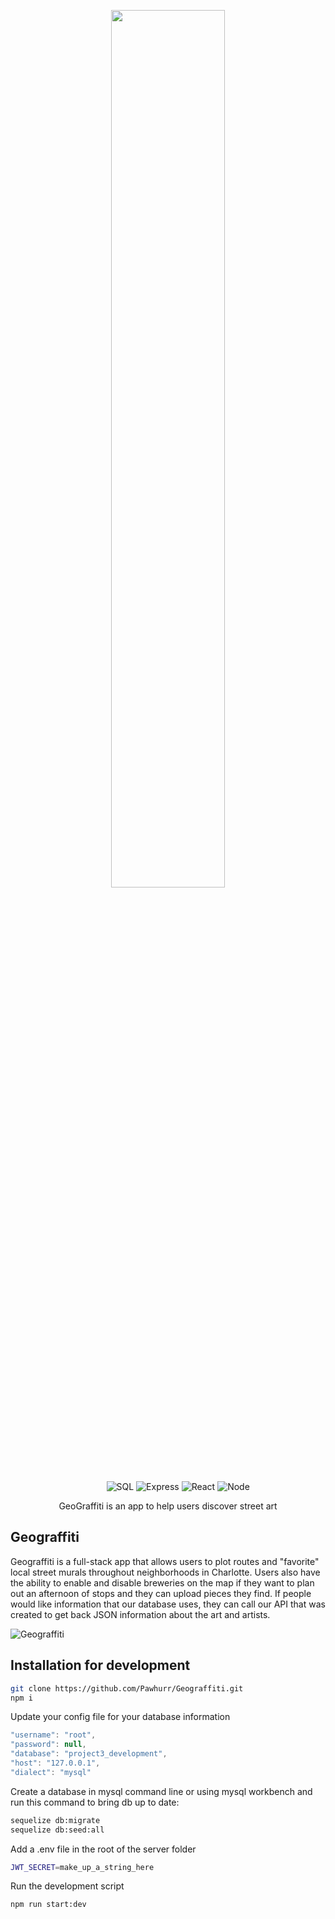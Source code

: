 <p align="center"><img width=60% src="https://github.com/mcnamarakc/Project3/blob/master/images/title-a-dripping-marker.png"></p>

&nbsp;&nbsp;&nbsp;&nbsp;&nbsp;&nbsp;&nbsp;&nbsp;&nbsp;&nbsp;&nbsp;&nbsp;&nbsp;&nbsp;&nbsp;&nbsp;&nbsp;&nbsp;&nbsp;&nbsp;&nbsp;&nbsp;&nbsp;&nbsp;&nbsp;&nbsp;&nbsp;&nbsp;&nbsp;&nbsp;&nbsp;&nbsp;&nbsp;&nbsp;&nbsp;&nbsp;&nbsp;&nbsp;
![SQL](https://img.shields.io/badge/Library-SQL-green.svg?logo=mysql)
![Express](https://img.shields.io/badge/Javascript-Express-orange.svg)
![React](https://img.shields.io/badge/Javascript-React-orange.svg?logo=react)
![Node](https://img.shields.io/badge/Javascript-Node.js-green.svg?logo=node.js)

<p align="center"> GeoGraffiti is an app to help users discover street art </p>

## Geograffiti

Geograffiti is a full-stack app that allows users to plot routes and "favorite" local street murals throughout neighborhoods in Charlotte.  Users also have the ability to enable and disable breweries on the map if they want to plan out an afternoon of stops and they can upload pieces they find.  If people would like information that our database uses, they can call our API that was created to get back JSON information about the art and artists.

![Geograffiti](https://pawhurr.github.io/images/geograffiti.PNG)



## Installation for development

```bash
git clone https://github.com/Pawhurr/Geograffiti.git
npm i
```

Update your config file for your database information

```javascript
"username": "root",
"password": null,
"database": "project3_development",
"host": "127.0.0.1",
"dialect": "mysql"
```

Create a database in mysql command line or using mysql workbench and run this command to bring db up to date:

```bash
sequelize db:migrate
sequelize db:seed:all
```

Add a .env file in the root of the server folder

```bash
JWT_SECRET=make_up_a_string_here
```

Run the development script

```bash
npm run start:dev
```
